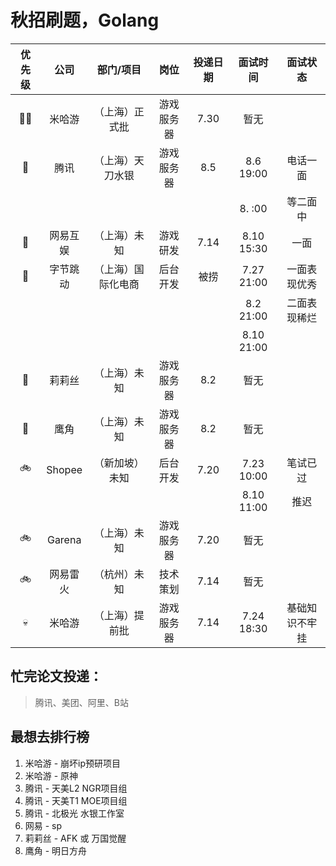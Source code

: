 # 秋招刷题，Golang

| 优先级 | 公司 | 部门/项目 | 岗位 | 投递日期 | 面试时间 | 面试状态 |
| :----: | :----: | :----: | :----: | :----: | :----: | :----: |
| 🚀🚀 | 米哈游 | （上海）正式批 | 游戏服务器 | 7.30 | 暂无 |  | 
| 🚀 | 腾讯 | （上海）天刀水银 | 游戏服务器 | 8.5 | 8.6 19:00 | 电话一面|
| |   |   |   |  | 8. :00 | 等二面中 |
| 🚀 | 网易互娱 | （上海）未知 | 游戏研发 | 7.14 | 8.10 15:30 | 一面|
| 🚄 | 字节跳动 | （上海）国际化电商 | 后台开发 | 被捞 | 7.27 21:00 | 一面表现优秀 |
| |   |   |   |  | 8.2 21:00 | 二面表现稀烂 |
| |   |   |   |  | 8.10 21:00 |  |
| 🚄 | 莉莉丝 | （上海）未知 | 游戏服务器 | 8.2 | 暂无 |
| 🚄 | 鹰角 | （上海）未知 | 游戏服务器 | 8.2 | 暂无 |
| 🚲 | Shopee | （新加坡）未知 | 后台开发 | 7.20 | 7.23 10:00 | 笔试已过 |
| |   |   |   |  | 8.10 11:00  | 推迟 |
| 🚲 | Garena | （上海）未知 | 游戏服务器 | 7.20 | 暂无 |
| 🚲 | 网易雷火 | （杭州）未知 | 技术策划 | 7.14 | 暂无 |
| 💀 | 米哈游 | （上海）提前批 | 游戏服务器 | 7.14 | 7.24 18:30 | 基础知识不牢挂 | 

## 忙完论文投递：
>腾讯、美团、阿里、B站

## 最想去排行榜
1. 米哈游 - 崩坏ip预研项目
2. 米哈游 - 原神
3. 腾讯 - 天美L2 NGR项目组
4. 腾讯 - 天美T1 MOE项目组
5. 腾讯 - 北极光 水银工作室
6. 网易 - sp
7. 莉莉丝 - AFK 或 万国觉醒
8. 鹰角 - 明日方舟
